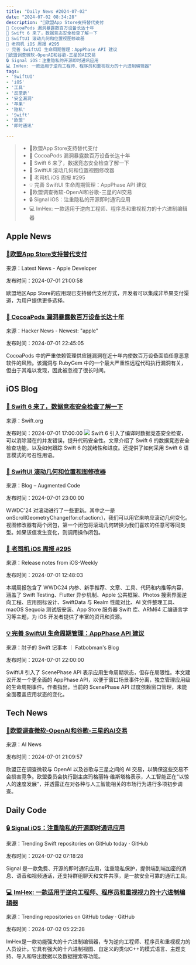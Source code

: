```yaml
---
title: "Daily News #2024-07-02"
date: "2024-07-02 08:34:28"
description: "🎉欧盟App Store支持替代支付
🤯 CocoaPods 漏洞暴露数百万设备长达十年
🎉 Swift 6 来了，数据竞态安全检查了解一下
🎉 SwiftUI 滚动几何和位置视图修改器
🌟 老司机 iOS 周报 #295
💡 完善 SwiftUI 生命周期管理：AppPhase API 建议
🤔欧盟调查微软-OpenAI和谷歌-三星的AI交易
🔒 Signal iOS：注重隐私的开源即时通讯应用
💻 ImHex: 一款适用于逆向工程师、程序员和重视视力的十六进制编辑器"
tags: 
- 'SwiftUI'
- 'iOS'
- '工具'
- '反垄断'
- '安全漏洞'
- '苹果'
- '隐私'
- 'Swift'
- '欧盟'
- '即时通讯'

---
```


> - 🎉欧盟App Store支持替代支付
> - 🤯 CocoaPods 漏洞暴露数百万设备长达十年
> - 🎉 Swift 6 来了，数据竞态安全检查了解一下
> - 🎉 SwiftUI 滚动几何和位置视图修改器
> - 🌟 老司机 iOS 周报 #295
> - 💡 完善 SwiftUI 生命周期管理：AppPhase API 建议
> - 🤔欧盟调查微软-OpenAI和谷歌-三星的AI交易
> - 🔒 Signal iOS：注重隐私的开源即时通讯应用
> - 💻 ImHex: 一款适用于逆向工程师、程序员和重视视力的十六进制编辑器

## Apple News

### [🎉欧盟App Store支持替代支付](https://developer.apple.com/news/?id=7caa5bf5)

来源：Latest News - Apple Developer

发布时间：2024-07-01 21:00:58

欧盟地区App Store的应用现已支持替代支付方式，开发者可以集成非苹果支付渠道，为用户提供更多选择。

### [🤯 CocoaPods 漏洞暴露数百万设备长达十年](https://www.darkreading.com/cloud-security/apple-cocoapods-bugs-expose-apps-code-injection)

来源：Hacker News - Newest: "apple"

发布时间：2024-07-01 22:45:05

CocoaPods 中的严重依赖管理供应链漏洞在近十年内使数百万设备面临任意恶意软件的风险。该漏洞与 RubyGem 中的一个最大严重性远程代码执行漏洞有关，但由于其难以发现，因此被忽视了很长时间。

## iOS Blog

### [🎉 Swift 6 来了，数据竞态安全检查了解一下](https://swift.org/blog/ready-for-swift-6/)

来源：Swift.org

发布时间：2024-07-01 17:00:00
![](https://www.swift.org/assets/images/ready-for-swift-6-blog/packages-with-no-data-race-errors.png)
Swift 6 引入了编译时数据竞态安全检查，可以消除潜在的并发错误，提升代码安全性。文章介绍了 Swift 6 的数据竞态安全检查功能，以及如何跟踪 Swift 6 的就绪性和进度。还提供了如何采用 Swift 6 语言模式的号召性用语。

### [🎉 SwiftUI 滚动几何和位置视图修改器](https://augmentedcode.io/2024/07/01/scroll-geometry-and-position-view-modifiers-in-swiftui-on-ios-18/)

来源：Blog – Augmented Code

发布时间：2024-07-01 23:00:00

WWDC'24 对滚动进行了一些更新。其中之一是 onScrollGeometryChange(for:of:action:)，我们可以用它来响应滚动几何变化。视图修改器有两个闭包，第一个闭包将滚动几何转换为我们喜欢的任意可等同类型。如果该值发生变化，则调用操作闭包。

### [🌟 老司机 iOS 周报 #295](https://github.com/SwiftOldDriver/iOS-Weekly/releases/tag/%23295)

来源：Release notes from iOS-Weekly

发布时间：2024-07-01 12:48:03

本期周报包含了 WWDC24 内参、新手推荐、文章、工具、代码和内推等内容，涵盖了 Swift Testing、Flutter 异步机制、Apple 公共框架、Photos 搜索界面逆向工程、应用图标设计、SwiftData 与 Realm 性能对比、AI 文件整理工具、macOS Sequoia 测试版安装、App Store 服务器 Swift 库、ARM64 汇编语言学习等主题，为 iOS 开发者提供了丰富的资讯和资源。

### [💡 完善 SwiftUI 生命周期管理：AppPhase API 建议](https://fatbobman.com/zh/weekly/issue-038/)

来源：肘子的 Swift 记事本 ｜ Fatbobman's Blog

发布时间：2024-07-01 22:00:00

SwiftUI 引入了 ScenePhase API 表示应用生命周期状态，但存在局限性。本文建议开发一个更全面的 AppPhase API，以便于窗口场景事件分离，独立管理应用级的生命周期事件。作者指出，当前的 ScenePhase API 过度依赖窗口管理，未能全面覆盖应用状态的变化。

## Tech News

### [🤔欧盟调查微软-OpenAI和谷歌-三星的AI交易](https://www.artificialintelligence-news.com/2024/07/01/eu-probes-microsoft-openai-and-google-samsung-ai-deals/)

来源：AI News

发布时间：2024-07-01 21:09:57

欧盟正在调查微软与 OpenAI 以及谷歌与三星之间的 AI 交易，以确保这些交易不会损害竞争。欧盟委员会执行副主席玛格丽特·维斯塔格表示，人工智能正在“以惊人的速度发展”，并透露正在对各种与人工智能相关的市场行为进行多项初步调查。

## Daily Code

### [🔒 Signal iOS：注重隐私的开源即时通讯应用](https://github.com/signalapp/Signal-iOS)

来源：Trending Swift repositories on GitHub today · GitHub

发布时间：2024-07-02 07:18:28

Signal 是一款免费、开源的即时通讯应用，注重隐私保护，提供端到端加密的消息、语音和视频通话，还支持群组聊天和文件共享，是一款安全可靠的通讯工具。

### [💻 ImHex: 一款适用于逆向工程师、程序员和重视视力的十六进制编辑器](https://github.com/WerWolv/ImHex)

来源：Trending repositories on GitHub today · GitHub

发布时间：2024-07-02 05:22:28

ImHex是一款功能强大的十六进制编辑器，专为逆向工程师、程序员和重视视力的人员设计。它具有强大的十六进制视图、自定义的类似C++的模式语言、主题支持、导入和导出数据以及数据搜索等功能。
